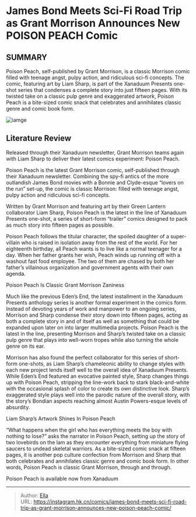# James Bond Meets Sci-Fi Road Trip as Grant Morrison Announces New POISON PEACH Comic


## SUMMARY 



  Poison Peach, self-published by Grant Morrison, is a classic Morrison comic filled with teenage angst, pulpy action, and ridiculous sci-fi concepts.   The comic, featuring art by Liam Sharp, is part of the Xanaduum Presents one-shot series that condenses a complete story into just fifteen pages.   With its twisted take on a classic pulp genre and exaggerated artwork, Poison Peach is a bite-sized comic snack that celebrates and annihilates classic genre and comic book form.  

![iamge](https://static1.srcdn.com/wordpress/wp-content/uploads/2023/12/grant-morrison-s-poison-peach.jpg)

## Literature Review

Released through their Xanaduum newsletter, Grant Morrison teams again with Liam Sharp to deliver their latest comics experiment: Poison Peach.




Poison Peach is the latest Grant Morrison comic, self-published through their Xanaduum newsletter. Combining the spy-fi antics of the more outlandish James Bond movies with a Bonnie and Clyde-esque “lovers on the run” set-up, the comic is classic Morrison: filled with teenage angst, pulpy action and ridiculous sci-fi concepts.




Written by Grant Morrison and featuring art by their Green Lantern collaborator Liam Sharp, Poison Peach is the latest in the line of Xanaduum Presents one-shot, a series of short-form “trailer” comics designed to pack as much story into fifteen pages as possible.

          

Poison Peach follows the titular character, the spoiled daughter of a super-villain who is raised in isolation away from the rest of the world. For her eighteenth birthday, all Peach wants is to live like a normal teenager for a day. When her father grants her wish, Peach winds up running off with a washout fast food employee. The two of them are chased by both her father’s villainous organization and government agents with their own agenda.


 Poison Peach Is Classic Grant Morrison Zaniness 
          




Much like the previous Eden’s End, the latest installment in the Xanaduum Presents anthology series is another formal experiment in the comics form. Instead of devoting years of work and manpower to an ongoing series, Morrison and Sharp condense their story down into fifteen pages, acting as both a complete story in and of itself as well as something that could be expanded upon later on into larger multimedia projects. Poison Peach is the latest in the line, presenting Morrison and Sharp’s twisted take on a classic pulp genre that plays into well-worn tropes while also turning the whole genre on its ear.

Morrison has also found the perfect collaborator for this series of short-form one-shots, as Liam Sharp’s chameleonic ability to change styles with each new project lends itself well to the overall idea of Xanaduum Presents. While Eden’s End featured an evocative painted style, Sharp changes things up with Poison Peach, stripping the line-work back to stark black-and-white with the occasional splash of color to create its own distinctive look. Sharp’s exaggerated style plays well into the parodic nature of the overall story, with the story’s Bondian aspects reaching almost Austin Powers-esque levels of absurdity.






 Liam Sharp’s Artwork Shines In Poison Peach 
          

“What happens when the girl who has everything meets the boy with nothing to lose?” asks the narrator in Poison Peach, setting up the story of two lovebirds on the lam as they encounter everything from miniature flying saucers to undead skeletal warriors. As a bite-sized comic snack at fifteen pages, it is another pop culture confection from Morrison and Sharp that both celebrates and annihilates classic genre and comic book form. In other words, Poison Peach is classic Grant Morrison, through and through.



Poison Peach is available now from Xanaduum









---

> Author: [Ella](https://instagram.hk.cn/)  
> URL: https://instagram.hk.cn/comics/james-bond-meets-sci-fi-road-trip-as-grant-morrison-announces-new-poison-peach-comic/  

